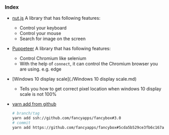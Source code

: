 ### Index

- [nut.js](./nutjs.md) A library that has following features:
  - Control your keyboard
  - Control your mouse
  - Search for image on the screen
  
- [Puppeteer](./Puppeteer.md) A library that has following features:
  - Control Chromium like selenium
  - With the help of `connect`, it can control the Chromium browser you are using. e.g. edge
  
- [Windows 10 display scale](./Windows 10 display scale.md)
  
  - Tells you how to get correct pixel location when windows 10 display scale is not 100%
  
- [yarn add from github](https://stackoverflow.com/a/43636577)

  ```bash
  # branch/tag
  yarn add ssh://github.com/fancyapps/fancybox#3.0
  # commit
  yarn add https://github.com/fancyapps/fancybox#5cda5b529ce3fb6c167a55d42ee5a316e921d95f
  ```

  

